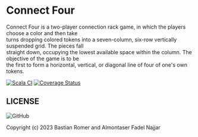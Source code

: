 # Connect Four

Connect Four is a two-player connection rack game, in which the players choose a color and then take <br>
turns dropping colored tokens into a seven-column, six-row vertically suspended grid. The pieces fall <br>
straight down, occupying the lowest available space within the column. The objective of the game is to be <br>
the first to form a horizontal, vertical, or diagonal line of four of one's own tokens.

[![Scala CI](https://github.com/bastiromer/connect_four/actions/workflows/scala.yml/badge.svg)](https://github.com/bastiromer/connect_four/actions/workflows/scala.yml) [![Coverage Status](https://coveralls.io/repos/github/bastiromer/connect_four/badge.svg?branch=develop)](https://coveralls.io/github/bastiromer/connect_four?branch=develop)


## LICENSE
<img alt="GitHub" src="https://img.shields.io/github/license/bastiromer/connect_four">

Copyright (c) 2023 Bastian Romer and Almontaser Fadel Najjar
